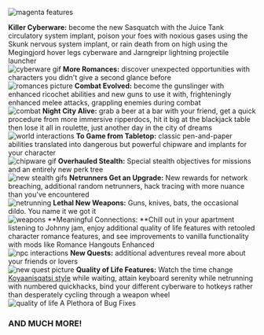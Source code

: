![magenta features](https://i.imgur.com/vGEWTAw.png)

**Killer Cyberware:** become the new Sasquatch with the Juice Tank circulatory system implant, poison your foes with noxious gases using the Skunk nervous system implant, or rain death from on high using the Megingjord hover legs cyberware and Jarngreipr lightning projectile launcher\
  ![cyberware gif](https://i.imgur.com/WqJIZUQ.png)
**More Romances:** discover unexpected opportunities with characters you didn't give a second glance before\
  ![romances picture](https://i.imgur.com/tqMlbEN.png)
**Combat Evolved:** become the gunslinger with enhanced ricochet abilities and new guns to use it with, frighteningly enhanced melee attacks, grappling enemies during combat\
  ![combat](https://i.imgur.com/6RS5jlq.png)
**Night City Alive:** grab a beer at a bar with your friend, get a quick procedure from more immersive ripperdocs, hit it big at the blackjack table then lose it all in roulette, just another day in the city of dreams\
  ![world interactions](https://i.imgur.com/9fs0vOZ.png)
**To Game from Tabletop:** classic pen-and-paper abilities translated into dangerous but powerful chipware and implants for your character\
  ![chipware gif](https://i.imgur.com/72XquCp.png)
**Overhauled Stealth:** Special stealth objectives for missions and an entirely new perk tree\
  ![new stealth gifs](https://i.imgur.com/ENECMJH.png)
**Netrunners Get an Upgrade:** New rewards for network breaching, additional random netrunners, hack tracing with more nuance than you've encountered\
  ![netrunning](https://i.imgur.com/po0qgYr.png)
**Lethal New Weapons:** Guns, knives, bats, the occasional dildo. You name it we got it\
  ![weapons](https://i.imgur.com/YCQYnlT.png)
**Meaningful Connections: **Chill out in your apartment listening to Johnny jam, enjoy additional quality of life features with retooled character romance features, and see improvements to vanilla functionality with mods like Romance Hangouts Enhanced\
  ![npc interactions](https://i.imgur.com/HyxeR3Y.png)
**New Quests:** additional adventures reveal more about your friends or lovers\
  ![new quest picture](https://i.imgur.com/jAWLqC4.png)
**Quality of Life Features:** Watch the time change [Koyaanisqatsi style](https://youtu.be/QI2IlA3ztIo?t=124) while waiting, attain keyboard serenity while netrunning with numbered quickhacks, bind your different cyberware to hotkeys rather than desperately cycling through a weapon wheel\
  ![quality of life](https://i.imgur.com/uAqVNDp.png)
A Plethora of Bug Fixes

### AND MUCH MORE!
